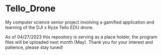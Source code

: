 # Tello_Drone

My computer science senior project involving a gamified application and learning of the DJI x Ryze Tello EDU drone.

As of 04/27/2023 this repository is serving as a place holder, the program files will be uploaded next month (May). 
Thank you for your interest and patience, please stay tuned!
